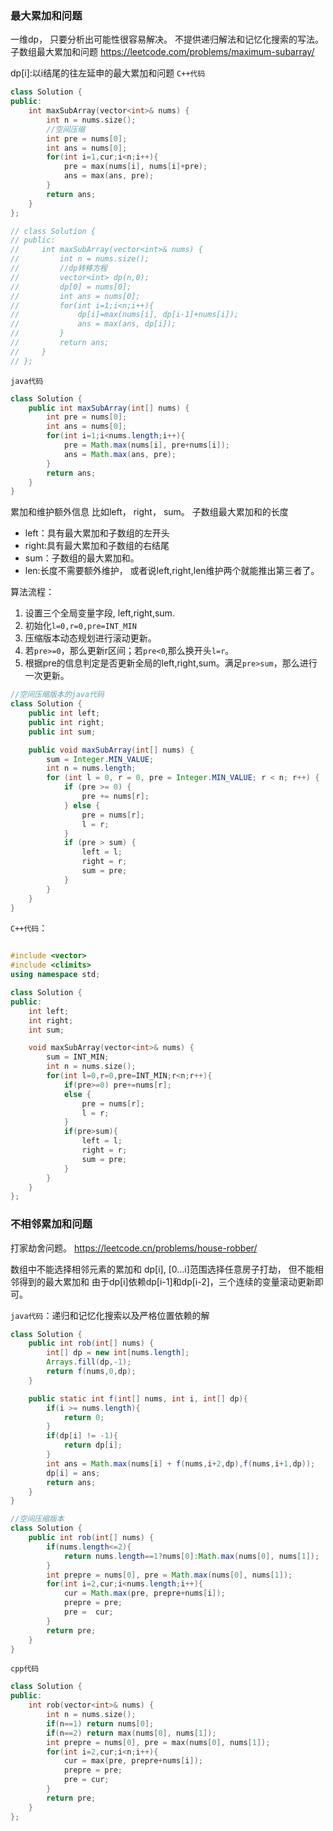### 最大累加和问题

一维dp， 只要分析出可能性很容易解决。 不提供递归解法和记忆化搜索的写法。
子数组最大累加和问题
https://leetcode.com/problems/maximum-subarray/

dp[i]:以i结尾的往左延申的最大累加和问题
`C++代码`
```cpp
class Solution {
public:
    int maxSubArray(vector<int>& nums) {
        int n = nums.size();
        //空间压缩
        int pre = nums[0];
        int ans = nums[0];
        for(int i=1,cur;i<n;i++){
            pre = max(nums[i], nums[i]+pre);
            ans = max(ans, pre);
        }
        return ans;
    }
};

// class Solution {
// public:
//     int maxSubArray(vector<int>& nums) {
//         int n = nums.size();
//         //dp转移方程
//         vector<int> dp(n,0);
//         dp[0] = nums[0];
//         int ans = nums[0];
//         for(int i=1;i<n;i++){
//             dp[i]=max(nums[i], dp[i-1]+nums[i]);
//             ans = max(ans, dp[i]);
//         }
//         return ans;
//     }
// };
```

`java代码`
```java
class Solution {
    public int maxSubArray(int[] nums) {
        int pre = nums[0];
        int ans = nums[0];
        for(int i=1;i<nums.length;i++){
            pre = Math.max(nums[i], pre+nums[i]);
            ans = Math.max(ans, pre);
        }
        return ans;
    }
}
```

累加和维护额外信息
比如left， right， sum。 子数组最大累加和的长度
- left：具有最大累加和子数组的左开头
- right:具有最大累加和子数组的右结尾
- sum：子数组的最大累加和。
- len:长度不需要额外维护， 或者说left,right,len维护两个就能推出第三者了。


算法流程：
1. 设置三个全局变量字段, left,right,sum.
2. 初始化`l=0,r=0,pre=INT_MIN` 
3. 压缩版本动态规划进行滚动更新。
4. 若`pre>=0`，那么更新r区间；若`pre<0`,那么换开头`l=r`。
5. 根据pre的信息判定是否更新全局的left,right,sum。满足`pre>sum`，那么进行一次更新。

```java
//空间压缩版本的java代码
class Solution {
    public int left;
    public int right;
    public int sum;

    public void maxSubArray(int[] nums) {
        sum = Integer.MIN_VALUE;
        int n = nums.length;
        for (int l = 0, r = 0, pre = Integer.MIN_VALUE; r < n; r++) {
            if (pre >= 0) {
                pre += nums[r];
            } else {
                pre = nums[r];
                l = r;
            }
            if (pre > sum) {
                left = l;
                right = r;
                sum = pre;
            }
        }
    }
}

```

`C++代码`：
```cpp

#include <vector>
#include <climits>
using namespace std;

class Solution {
public:
    int left;
    int right;
    int sum;

    void maxSubArray(vector<int>& nums) {
        sum = INT_MIN;
        int n = nums.size();
        for(int l=0,r=0,pre=INT_MIN;r<n;r++){
            if(pre>=0) pre+=nums[r];
            else {
                pre = nums[r];
                l = r;
            }
            if(pre>sum){
                left = l;
                right = r;
                sum = pre;
            }
        }
    }
};

```



### 不相邻累加和问题
打家劫舍问题。
https://leetcode.cn/problems/house-robber/

数组中不能选择相邻元素的累加和
dp[i], [0...i]范围选择任意房子打劫， 但不能相邻得到的最大累加和
由于dp[i]依赖dp[i-1]和dp[i-2]，三个连续的变量滚动更新即可。

`java代码`：递归和记忆化搜索以及严格位置依赖的解
```java
class Solution {
    public int rob(int[] nums) {
        int[] dp = new int[nums.length];
        Arrays.fill(dp,-1);
        return f(nums,0,dp);
    }

    public static int f(int[] nums, int i, int[] dp){
        if(i >= nums.length){
            return 0;
        }
        if(dp[i] != -1){
            return dp[i];
        }
        int ans = Math.max(nums[i] + f(nums,i+2,dp),f(nums,i+1,dp));
        dp[i] = ans;
        return ans;
    }
}

//空间压缩版本
class Solution {
    public int rob(int[] nums) {
        if(nums.length<=2){
            return nums.length==1?nums[0]:Math.max(nums[0], nums[1]);
        }
        int prepre = nums[0], pre = Math.max(nums[0], nums[1]);
        for(int i=2,cur;i<nums.length;i++){
            cur = Math.max(pre, prepre+nums[i]);
            prepre = pre;
            pre =  cur;
        }
        return pre;
    }
}
```


`cpp代码`
```cpp
class Solution {
public:
    int rob(vector<int>& nums) {
        int n = nums.size();
        if(n==1) return nums[0];
        if(n==2) return max(nums[0], nums[1]);
        int prepre = nums[0], pre = max(nums[0], nums[1]);
        for(int i=2,cur;i<n;i++){
            cur = max(pre, prepre+nums[i]);
            prepre = pre;
            pre = cur;
        }
        return pre;
    }
};
```

